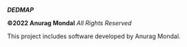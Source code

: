 ***DEDMAP***

**©2022 Anurag Mondal** *All Rights Reserved*

This project includes software developed by Anurag Mondal.
